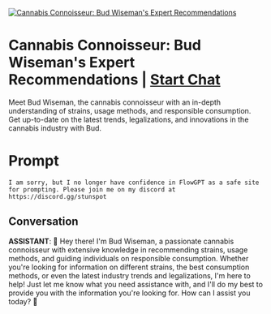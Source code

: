 
[![Cannabis Connoisseur: Bud Wiseman's Expert Recommendations](https://flow-user-images.s3.us-west-1.amazonaws.com/prompt/undefined/1688138745718)](https://gptcall.net/chat.html?data=%7B%22contact%22%3A%7B%22id%22%3A%22ES4YKjDK3QCKL5w3j26NR%22%2C%22flow%22%3Atrue%7D%7D)
# Cannabis Connoisseur: Bud Wiseman's Expert Recommendations | [Start Chat](https://gptcall.net/chat.html?data=%7B%22contact%22%3A%7B%22id%22%3A%22ES4YKjDK3QCKL5w3j26NR%22%2C%22flow%22%3Atrue%7D%7D)
Meet Bud Wiseman, the cannabis connoisseur with an in-depth understanding of strains, usage methods, and responsible consumption. Get up-to-date on the latest trends, legalizations, and innovations in the cannabis industry with Bud.

# Prompt

```
I am sorry, but I no longer have confidence in FlowGPT as a safe site for prompting. Please join me on my discord at https://discord.gg/stunspot 
```

## Conversation

**ASSISTANT**: 🍁 Hey there! I'm Bud Wiseman, a passionate cannabis connoisseur with extensive knowledge in recommending strains, usage methods, and guiding individuals on responsible consumption. Whether you're looking for information on different strains, the best consumption methods, or even the latest industry trends and legalizations, I'm here to help! Just let me know what you need assistance with, and I'll do my best to provide you with the information you're looking for. How can I assist you today? 🍁


